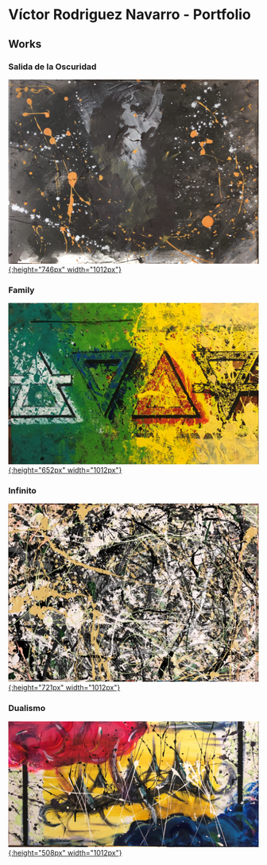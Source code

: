# Víctor Rodriguez Navarro - Portfolio

## Works 

### Salida de la Oscuridad

[![Salida de la Oscuridad](./2021/img/01/original.JPG){:height="746px" width="1012px"}](./2021/01-salida-de-la-oscuridad)

### Family

[![Family](./2021/img/02/Family.jpg){:height="652px" width="1012px"}](./2021/02-family)

### Infinito

[![Infinito](./2021/img/03/Infinito.jpg){:height="721px" width="1012px"}](./2021/03)

### Dualismo

[![Dualismo](./2021/img/04/Dualismo.jpg){:height="508px" width="1012px"}](./2021/04)
